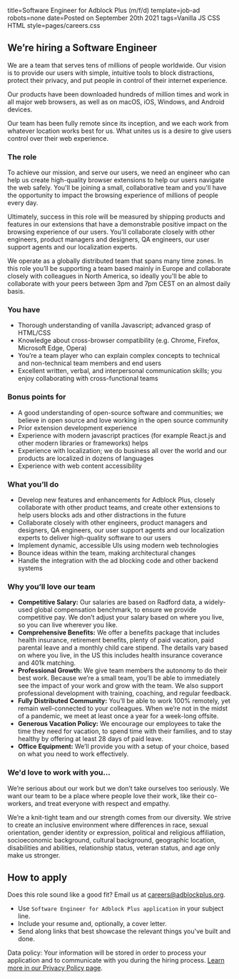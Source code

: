 title=Software Engineer for Adblock Plus (m/f/d)
template=job-ad
robots=none
date=Posted on September 20th 2021
tags=<span class="tag-1">Vanilla JS</span> <span class="tag-2">CSS</span> <span class="tag-3">HTML</span>
style=pages/careers.css


## We’re hiring a Software Engineer

We are a team that serves tens of millions of people worldwide. Our vision is to provide our users with simple, intuitive tools to block distractions, protect their privacy, and put people in control of their internet experience.

Our products have been downloaded hundreds of million times and work in all major web browsers, as well as on macOS, iOS, Windows, and Android devices.
 
Our team has been fully remote since its inception, and we each work from whatever location works best for us. What unites us is a desire to give users control over their web experience.

### The role

To achieve our mission, and serve our users, we need an engineer who can help us create high-quality browser extensions to help our users navigate the web safely. You'll be joining a small, collaborative team and you'll have the opportunity to impact the browsing experience of millions of people every day.

Ultimately, success in this role will be measured by shipping products and features in our extensions that have a demonstrable positive impact on the browsing experience of our users. You'll collaborate closely with other engineers, product managers and designers, QA engineers, our user support agents and our localization experts.

We operate as a globally distributed team that spans many time zones. In this role you’ll be supporting a team based mainly in Europe and collaborate closely with colleagues in North America, so ideally you'll be able to collaborate with your peers between 3pm and 7pm CEST on an almost daily basis.

### You have

* Thorough understanding of vanilla Javascript; advanced grasp of HTML/CSS
* Knowledge about cross-browser compatibility (e.g. Chrome, Firefox, Microsoft Edge, Opera)
* You’re a team player who can explain complex concepts to technical and non-technical team members and end users
* Excellent written, verbal, and interpersonal communication skills; you enjoy collaborating with cross-functional teams

### Bonus points for

* A good understanding of open-source software and communities; we believe in open source and love working in the open source community
* Prior extension development experience
* Experience with modern javascript practices (for example React.js and other modern  libraries or frameworks) helps
* Experience with localization; we do business all over the world and our products are localized in dozens of languages
* Experience with web content accessibility

### What you’ll do

* Develop new features and enhancements for Adblock Plus, closely collaborate with other product teams, and create other extensions to help users blocks ads and other distractions in the future
* Collaborate closely with other engineers, product managers and designers,  QA engineers, our user support agents and our localization experts to deliver high-quality software to our users
* Implement dynamic, accessible UIs using modern web technologies
* Bounce ideas within the team, making architectural changes
* Handle the integration with the ad blocking code and other backend systems

### Why you’ll love our team

* **Competitive Salary:** Our salaries are based on Radford data, a widely-used global compensation benchmark, to ensure we provide competitive pay. We don’t adjust your salary based on where you live, so you can live wherever you like.
* **Comprehensive Benefits:** We offer a benefits package that includes health insurance, retirement benefits, plenty of paid vacation, paid parental leave and a monthly child care stipend. The details vary based on where you live, in the US this includes health insurance coverance and 401k matching.
* **Professional Growth:** We give team members the autonomy to do their best work. Because we’re a small team, you’ll be able to immediately see the impact of your work and grow with the team. We also support professional development with training, coaching, and regular feedback.
* **Fully Distributed Community:** You’ll be able to work 100% remotely, yet remain well-connected to your colleagues. When we’re not in the midst of a pandemic, we meet at least once a year for a week-long offsite. 
* **Generous Vacation Policy:** We encourage our employees to take the time they need for vacation, to spend time with their families, and to stay healthy by offering at least 28 days of paid leave.
* **Office Equipment:** We’ll provide you with a setup of your choice, based on what you need to work effectively.

### We'd love to work with you...

We’re serious about our work but we don’t take ourselves too seriously. We want our team to be a place where people love their work, like their co-workers, and treat everyone with respect and empathy.

We’re a knit-tight team and our strength comes from our diversity. We strive to create an inclusive environment where differences in race, sexual orientation, gender identity or expression, political and religious affiliation, socioeconomic background, cultural background, geographic location, disabilities and abilities, relationship status, veteran status, and age only make us stronger.

## How to apply

Does this role sound like a good fit? Email us at [careers@adblockplus.org](mailto:careers@adblockplus.org).

* Use `Software Engineer for Adblock Plus application` in your subject line.
* Include your resume and, optionally, a cover letter.
* Send along links that best showcase the relevant things you've built and done.

<p class="info privacy-disclaimer">Data policy: Your information will be stored in order to process your application and to communicate with you during the hiring process. <a href="privacy">Learn more in our Privacy Policy page</a>.</p>